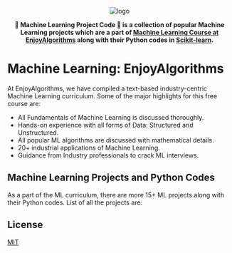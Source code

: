 <div align="center">

  ![logo](https://dev-to-uploads.s3.amazonaws.com/uploads/articles/th5xamgrr6se0x5ro4g6.png)

  **🚀 Machine Learning Project Code 🚀 is a collection of popular Machine Learning projects which are a part of [Machine Learning Course at EnjoyAlgorithms](https://www.enjoyalgorithms.com/machine-learning-courses/)
    along with their Python codes in [Scikit-learn](https://scikit-learn.org/stable/).**
  
</div>

# Machine Learning: EnjoyAlgorithms 

At EnjoyAlgorithms, we have compiled a text-based industry-centric Machine Learning curriculum. Some of the major highlights for this free course are:

* All Fundamentals of Machine Learning is discussed thoroughly.
* Hands-on experience with all forms of Data: Structured and Unstructured.
* All popular ML algorithms are discussed with mathematical details.
* 20+ industrial applications of Machine Learning.
* Guidance from Industry professionals to crack ML interviews.


## Machine Learning Projects and Python Codes
As a part of the ML curriculum, there are more 15+ ML projects along with their Python codes. List of all the projects are:



## License

[MIT](https://choosealicense.com/licenses/mit/)


